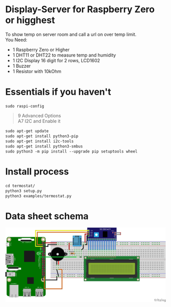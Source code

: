 # Display-Server for Raspberry Zero or higghest
To show temp on server room and call a url on over temp limit.<br/>
You Need:
<ul>
<li>1 Raspberry Zero or Higher</li>
<li>1 DHT11 or DHT22 to measure temp and humidity</li>
<li>1 I2C Display 16 digit for 2 rows, LCD1602</li>
<li>1 Buzzer</li>
<li>1 Resistor with 10kOhm</li>
</ul>

# Essentials if you haven't
```
sudo raspi-config
```
> 9 Advanced Options<br/>
> A7 I2C and Enable it
```
sudo apt-get update
sudo apt-get install python3-pip
sudo apt-get install i2c-tools
sudo apt-get install python3-smbus
sudo python3 -m pip install --upgrade pip setuptools wheel
```

# Install process
```
cd termostat/
python3 setup.py
python3 examples/termostat.py
```

# Data sheet schema
<img src="/fritzing_data_sheet.png">

